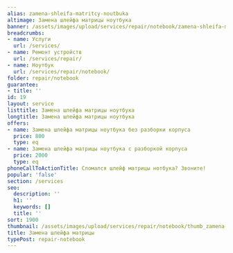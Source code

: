 ```yaml
---
alias: zamena-shleifa-matritcy-noutbuka
altimage: Замена шлейфа матрицы ноутбука
banner: /assets/images/upload/services/repair/notebook/zamena-shleifa-matritcy-noutbuka.jpg
breadcrumbs:
- name: Услуги
  url: /services/
- name: Ремонт устройств
  url: /services/repair/
- name: Ноутбук
  url: /services/repair/notebook/
folder: repair/notebook
guarantee:
- title: ''
id: 19
layout: service
listtitle: Замена шлейфа матрицы ноутбука
longtitle: Замена шлейфа матрицы ноутбука
offers:
- name: Замена шлейфа матрицы ноутбука без разборки корпуса
  price: 800
  type: eq
- name: Замена шлейфа матрицы ноутбука с разборкой корпуса
  price: 2000
  type: eq
phoneCallToActionTitle: Сломался шлейф матрицы нотбука? Звоните!
popular: 'false'
section: /services
seo:
  description: ''
  h1: ''
  keywords: []
  title: ''
sort: 1900
thumbnail: /assets/images/upload/services/repair/notebook/thumb_zamena-shleifa-matritcy-noutbuka.jpg
title: Замена шлейфа матрицы
typePost: repair-notebook
---
```

